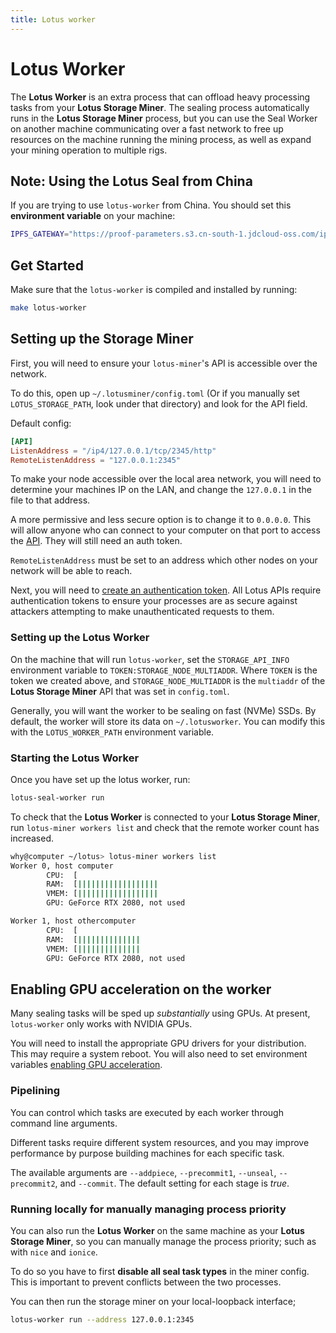 ```yaml
---
title: Lotus worker
---
```


# Lotus Worker

The **Lotus Worker** is an extra process that can offload heavy processing tasks from your **Lotus Storage Miner**. The sealing process automatically runs in the **Lotus Storage Miner** process, but you can use the Seal Worker on another machine communicating over a fast network to free up resources on the machine running the mining process, as well as expand your mining operation to multiple rigs.

## Note: Using the Lotus Seal from China

If you are trying to use `lotus-worker` from China. You should set this **environment variable** on your machine:

```sh
IPFS_GATEWAY="https://proof-parameters.s3.cn-south-1.jdcloud-oss.com/ipfs/"
```

## Get Started

Make sure that the `lotus-worker` is compiled and installed by running:

```sh
make lotus-worker
```

## Setting up the Storage Miner

First, you will need to ensure your `lotus-miner`'s API is accessible over the network.

To do this, open up `~/.lotusminer/config.toml` (Or if you manually set `LOTUS_STORAGE_PATH`, look under that directory) and look for the API field.

Default config:

```toml
[API]
ListenAddress = "/ip4/127.0.0.1/tcp/2345/http"
RemoteListenAddress = "127.0.0.1:2345"
```

To make your node accessible over the local area network, you will need to determine your machines IP on the LAN, and change the `127.0.0.1` in the file to that address.

A more permissive and less secure option is to change it to `0.0.0.0`. This will allow anyone who can connect to your computer on that port to access the [API](https://docs.lotu.sh/en+api). They will still need an auth token.

`RemoteListenAddress` must be set to an address which other nodes on your network will be able to reach.

Next, you will need to [create an authentication token](https://docs.lotu.sh/en+api-scripting-support#generate-a-jwt-46). All Lotus APIs require authentication tokens to ensure your processes are as secure against attackers attempting to make unauthenticated requests to them.

### Setting up the Lotus Worker

On the machine that will run `lotus-worker`, set the `STORAGE_API_INFO` environment variable to `TOKEN:STORAGE_NODE_MULTIADDR`. Where `TOKEN` is the token we created above, and `STORAGE_NODE_MULTIADDR` is the `multiaddr` of the **Lotus Storage Miner** API that was set in `config.toml`.

Generally, you will want the worker to be sealing on fast (NVMe) SSDs. By default, the worker will store its data on `~/.lotusworker`. You can modify this with the `LOTUS_WORKER_PATH` environment variable.

### Starting the Lotus Worker

Once you have set up the lotus worker, run:

```sh
lotus-seal-worker run
```

To check that the **Lotus Worker** is connected to your **Lotus Storage Miner**, run `lotus-miner workers list` and check that the remote worker count has increased.

```sh
why@computer ~/lotus> lotus-miner workers list
Worker 0, host computer
        CPU:  [                                                                ] 0 core(s) in use
        RAM:  [||||||||||||||||||                                              ] 28% 18.1 GiB/62.7 GiB
        VMEM: [||||||||||||||||||                                              ] 28% 18.1 GiB/62.7 GiB
        GPU: GeForce RTX 2080, not used

Worker 1, host othercomputer
        CPU:  [                                                                ] 0 core(s) in use
        RAM:  [||||||||||||||                                                  ] 23% 14 GiB/62.7 GiB
        VMEM: [||||||||||||||                                                  ] 23% 14 GiB/62.7 GiB
        GPU: GeForce RTX 2080, not used
```

## Enabling GPU acceleration on the worker

Many sealing tasks will be sped up _substantially_ using GPUs. At present, `lotus-worker` only works with NVIDIA GPUs.

You will need to install the appropriate GPU drivers for your distribution. This may require a system reboot. You will also need to set environment variables [enabling GPU acceleration](https://docs.filecoin.io/mine/storage-mining/#performance-tuning).

### Pipelining

You can control which tasks are executed by each worker through command line arguments.

Different tasks require different system resources, and you may improve performance by purpose building machines for each specific task.

The available arguments are `--addpiece`, `--precommit1`, `--unseal`, `--precommit2`, and `--commit`. The default setting for each stage is _true_.

### Running locally for manually managing process priority

You can also run the **Lotus Worker** on the same machine as your **Lotus Storage Miner**, so you can manually manage the process priority; such as with `nice` and `ionice`.

To do so you have to first **disable all seal task types** in the miner config. This is important to prevent conflicts between the two processes.

You can then run the storage miner on your local-loopback interface;

```sh
lotus-worker run --address 127.0.0.1:2345
```
